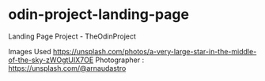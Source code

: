 # odin-project-landing-page
Landing Page Project - TheOdinProject

Images Used
https://unsplash.com/photos/a-very-large-star-in-the-middle-of-the-sky-zWOgtUIX7OE
Photographer : https://unsplash.com/@arnaudastro